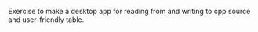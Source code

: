 Exercise to make a desktop app for reading from and writing to cpp source and user-friendly table. 
